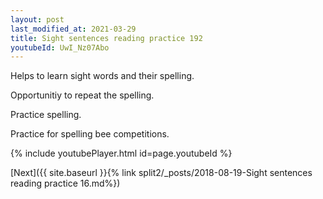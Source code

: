```yaml
---
layout: post
last_modified_at: 2021-03-29
title: Sight sentences reading practice 192
youtubeId: UwI_Nz07Abo
---
```

 
 
Helps to learn sight words and their spelling.

Opportunitiy to repeat the spelling. 

Practice spelling. 
 
Practice for spelling bee competitions. 
 
{% include youtubePlayer.html id=page.youtubeId %}
 
 

[Next]({{ site.baseurl }}{% link  split2/_posts/2018-08-19-Sight sentences reading practice 16.md%})
 
